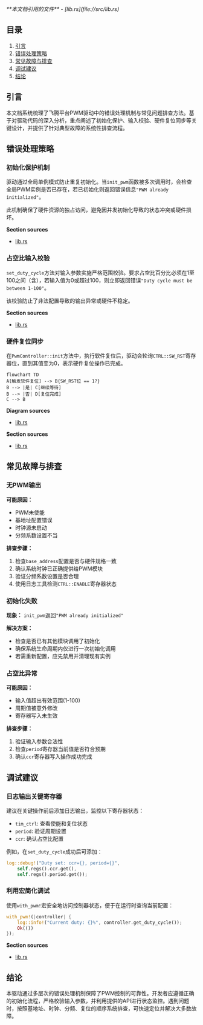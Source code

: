 <cite>
**本文档引用的文件**
- [lib.rs](file://src/lib.rs)
</cite>

## 目录
1. [引言](#引言)
2. [错误处理策略](#错误处理策略)
3. [常见故障与排查](#常见故障与排查)
4. [调试建议](#调试建议)
5. [结论](#结论)

## 引言
本文档系统梳理了飞腾平台PWM驱动中的错误处理机制与常见问题排查方法。基于对驱动代码的深入分析，重点阐述了初始化保护、输入校验、硬件复位同步等关键设计，并提供了针对典型故障的系统性排查流程。

## 错误处理策略

### 初始化保护机制
驱动通过全局单例模式防止重复初始化。当`init_pwm`函数被多次调用时，会检查全局PWM实例是否已存在，若已初始化则返回错误信息`"PWM already initialized"`。

此机制确保了硬件资源的独占访问，避免因并发初始化导致的状态冲突或硬件损坏。

**Section sources**
- [lib.rs](file://src/lib.rs#L225-L235)

### 占空比输入校验
`set_duty_cycle`方法对输入参数实施严格范围校验。要求占空比百分比必须在1至100之间（含），若输入值为0或超过100，则立即返回错误`"Duty cycle must be between 1-100"`。

该校验防止了非法配置导致的输出异常或硬件不稳定。

**Section sources**
- [lib.rs](file://src/lib.rs#L129-L132)

### 硬件复位同步
在`PwmController::init`方法中，执行软件复位后，驱动会轮询`CTRL::SW_RST`寄存器位，直到其值变为0，表示硬件复位操作已完成。

```mermaid
flowchart TD
A[触发软件复位] --> B{SW_RST位 == 1?}
B --> |是| C[继续等待]
B --> |否| D[复位完成]
C --> B
```

**Diagram sources**
- [lib.rs](file://src/lib.rs#L85-L90)

**Section sources**
- [lib.rs](file://src/lib.rs#L80-L95)

## 常见故障与排查

### 无PWM输出
**可能原因：**
- PWM未使能
- 基地址配置错误
- 时钟源未启动
- 分频系数设置不当

**排查步骤：**
1. 检查`base_address`配置是否与硬件规格一致
2. 确认系统时钟已正确提供给PWM模块
3. 验证分频系数设置是否合理
4. 使用日志工具检测`CTRL::ENABLE`寄存器状态

### 初始化失败
**现象：** `init_pwm`返回`"PWM already initialized"`

**解决方案：**
- 检查是否已有其他模块调用了初始化
- 确保系统生命周期内仅进行一次初始化调用
- 若需重新配置，应先禁用并清理现有实例

### 占空比异常
**可能原因：**
- 输入值超出有效范围(1-100)
- 周期值被意外修改
- 寄存器写入未生效

**排查步骤：**
1. 验证输入参数合法性
2. 检查`period`寄存器当前值是否符合预期
3. 确认`ccr`寄存器写入操作成功完成

## 调试建议

### 日志输出关键寄存器
建议在关键操作前后添加日志输出，监控以下寄存器状态：
- `tim_ctrl`: 查看使能和复位状态
- `period`: 验证周期设置
- `ccr`: 确认占空比配置

例如，在`set_duty_cycle`成功后可添加：
```rust
log::debug!("Duty set: ccr={}, period={}", 
    self.regs().ccr.get(), 
    self.regs().period.get());
```

### 利用宏简化调试
使用`with_pwm!`宏安全地访问控制器状态，便于在运行时查询当前配置：

```rust
with_pwm!(|controller| {
    log::info!("Current duty: {}%", controller.get_duty_cycle());
    Ok(())
});
```

**Section sources**
- [lib.rs](file://src/lib.rs#L240-L270)

## 结论
本驱动通过多层次的错误处理机制保障了PWM控制的可靠性。开发者应遵循正确的初始化流程，严格校验输入参数，并利用提供的API进行状态监控。遇到问题时，按照基地址、时钟、分频、复位的顺序系统排查，可快速定位并解决大多数故障。